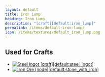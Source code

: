 ```yaml
---
layout: default
title: Iron Lump
heading: Iron Lump
description: "[craft][default:iron_lump]"
permalink: /items/default-iron-lump/
icon: /items/textures/default_iron_lump.png
---
```



## Used for Crafts

<ul class="list-items">
    <li><a href="{{site.baseurl}}/items/default-steel-ingot/"><img src="{{site.baseurl}}/assets/img/items/textures/default_steel_ingot.png" data-toggle="tooltip" title="Steel Ingot [craft][default:steel_ingot]"></a></li>
    <li><a href="{{site.baseurl}}/items/default-stone-with-iron/"><img src="{{site.baseurl}}/assets/img/items/itemcubes/default_stone_with_iron.png" data-toggle="tooltip" title="Iron Ore [node][default:stone_with_iron]"></a></li>
</ul>